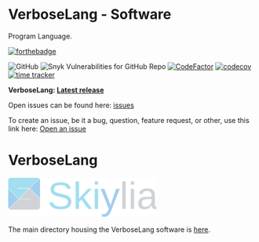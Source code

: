 # VerboseLang - Software
Program Language.

[![forthebadge](https://forthebadge.com/images/badges/made-with-python.svg)](https://forthebadge.com)

![GitHub](https://img.shields.io/github/license/Skiylia-Lang/VerboseLang)
![Snyk Vulnerabilities for GitHub Repo](https://img.shields.io/snyk/vulnerabilities/github/Skiylia-Lang/VerboseLang)
[![CodeFactor](https://www.codefactor.io/repository/github/skiylia-lang/VerboseLang/badge)](https://www.codefactor.io/repository/github/skiylia-lang/VerboseLang)
[![codecov](https://codecov.io/gh/Skiylia-Lang/VerboseLang/branch/main/graph/badge.svg?token=DRJ67ZQA7M)](https://codecov.io/gh/Skiylia-Lang/VerboseLang)
[![time tracker](https://wakatime.com/badge/github/Skiylia-Lang/VerboseLang.svg?style=flat-square)](https://wakatime.com/badge/github/Skiylia-Lang/VerboseLang)

**VerboseLang: [Latest release](../../releases)**

Open issues can be found here: [issues](../../issues)

To create an issue, be it a bug, question, feature request, or other, use this link here: [Open an issue](../../issues/new/choose)

# VerboseLang

<img src="https://raw.githubusercontent.com/Skiylia-Lang/skiylia-lang.github.com/7a2533a517895c08b8aa52c32396c292a0563d49/Skiylia_Logo_text.svg" width=60%/>

The main directory housing the VerboseLang software is [here](../../tree/main/VerboseLang).
